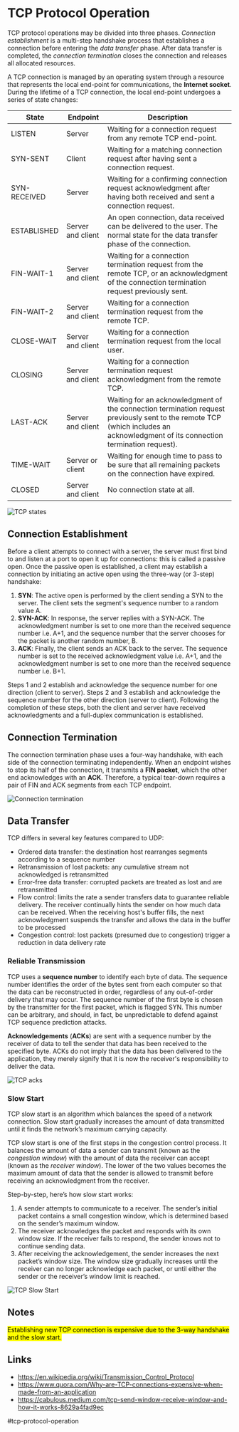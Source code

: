 # TCP Protocol Operation

TCP protocol operations may be divided into three phases. _Connection establishment_ is a multi-step handshake process that establishes a connection before entering the _data transfer_ phase. After data transfer is completed, the _connection termination_ closes the connection and releases all allocated resources.

A TCP connection is managed by an operating system through a resource that represents the local end-point for communications, the __Internet socket__. During the lifetime of a TCP connection, the local end-point undergoes a series of state changes:

State        | Endpoint          | Description
-------------|-------------------|------------
LISTEN       | Server            | Waiting for a connection request from any remote TCP end-point.
SYN-SENT     | Client            | Waiting for a matching connection request after having sent a connection request.
SYN-RECEIVED | Server            | Waiting for a confirming connection request acknowledgment after having both received and sent a connection request.
ESTABLISHED  | Server and client | An open connection, data received can be delivered to the user. The normal state for the data transfer phase of the connection.
FIN-WAIT-1   | Server and client | Waiting for a connection termination request from the remote TCP, or an acknowledgment of the connection termination request previously sent.
FIN-WAIT-2   | Server and client | Waiting for a connection termination request from the remote TCP.
CLOSE-WAIT   | Server and client | Waiting for a connection termination request from the local user.
CLOSING      | Server and client | Waiting for a connection termination request acknowledgment from the remote TCP.
LAST-ACK     | Server and client | Waiting for an acknowledgment of the connection termination request previously sent to the remote TCP (which includes an acknowledgment of its connection termination request).
TIME-WAIT    | Server or client  | Waiting for enough time to pass to be sure that all remaining packets on the connection have expired.
CLOSED       | Server and client | No connection state at all.

![TCP states](_images/tcp-states.png)

## Connection Establishment

Before a client attempts to connect with a server, the server must first bind to and listen at a port to open it up for connections: this is called a passive open. Once the passive open is established, a client may establish a connection by initiating an active open using the three-way (or 3-step) handshake:

1. __SYN__: The active open is performed by the client sending a SYN to the server. The client sets the segment's sequence number to a random value A.
2. __SYN-ACK__: In response, the server replies with a SYN-ACK. The acknowledgment number is set to one more than the received sequence number i.e. A+1, and the sequence number that the server chooses for the packet is another random number, B.
3. __ACK__: Finally, the client sends an ACK back to the server. The sequence number is set to the received acknowledgment value i.e. A+1, and the acknowledgment number is set to one more than the received sequence number i.e. B+1.

Steps 1 and 2 establish and acknowledge the sequence number for one direction (client to server). Steps 2 and 3 establish and acknowledge the sequence number for the other direction (server to client). Following the completion of these steps, both the client and server have received acknowledgments and a full-duplex communication is established.

## Connection Termination

The connection termination phase uses a four-way handshake, with each side of the connection terminating independently. When an endpoint wishes to stop its half of the connection, it transmits a __FIN packet__, which the other end acknowledges with an __ACK__. Therefore, a typical tear-down requires a pair of FIN and ACK segments from each TCP endpoint.

![Connection termination](_images/tcp-connection.webp)

## Data Transfer

TCP differs in several key features compared to UDP:

* Ordered data transfer: the destination host rearranges segments according to a sequence number
* Retransmission of lost packets: any cumulative stream not acknowledged is retransmitted
* Error-free data transfer: corrupted packets are treated as lost and are retransmitted
* Flow control: limits the rate a sender transfers data to guarantee reliable delivery. The receiver continually hints the sender on how much data can be received. When the receiving host's buffer fills, the next acknowledgment suspends the transfer and allows the data in the buffer to be processed
* Congestion control: lost packets (presumed due to congestion) trigger a reduction in data delivery rate

### Reliable Transmission

TCP uses a __sequence number__ to identify each byte of data. The sequence number identifies the order of the bytes sent from each computer so that the data can be reconstructed in order, regardless of any out-of-order delivery that may occur. The sequence number of the first byte is chosen by the transmitter for the first packet, which is flagged SYN. This number can be arbitrary, and should, in fact, be unpredictable to defend against TCP sequence prediction attacks.

__Acknowledgements__ (__ACKs__) are sent with a sequence number by the receiver of data to tell the sender that data has been received to the specified byte. ACKs do not imply that the data has been delivered to the application, they merely signify that it is now the receiver's responsibility to deliver the data.

![TCP acks](_images/tcp-seq-ack-flow.webp)

### Slow Start

TCP slow start is an algorithm which balances the speed of a network connection. Slow start gradually increases the amount of data transmitted until it finds the network’s maximum carrying capacity.

TCP slow start is one of the first steps in the congestion control process. It balances the amount of data a sender can transmit (known as the _congestion window_) with the amount of data the receiver can accept (known as the _receiver window_). The lower of the two values becomes the maximum amount of data that the sender is allowed to transmit before receiving an acknowledgment from the receiver.

Step-by-step, here’s how slow start works:

1. A sender attempts to communicate to a receiver. The sender’s initial packet contains a small congestion window, which is determined based on the sender’s maximum window.
2. The receiver acknowledges the packet and responds with its own window size. If the receiver fails to respond, the sender knows not to continue sending data.
3. After receiving the acknowledgement, the sender increases the next packet’s window size. The window size gradually increases until the receiver can no longer acknowledge each packet, or until either the sender or the receiver’s window limit is reached.

![TCP Slow Start](_images/tcp-slow-start.png)

## Notes

<mark>Establishing new TCP connection is expensive due to the 3-way handshake and the slow start.</mark>

## Links

* https://en.wikipedia.org/wiki/Transmission_Control_Protocol
* https://www.quora.com/Why-are-TCP-connections-expensive-when-made-from-an-application
* https://cabulous.medium.com/tcp-send-window-receive-window-and-how-it-works-8629a4fad9ec

#tcp-protocol-operation
